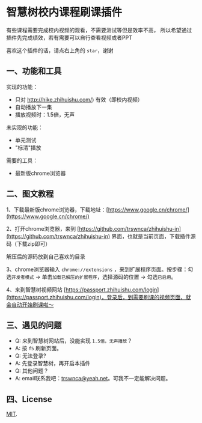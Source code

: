 # 智慧树校内课程刷课插件

有些课程需要完成校内视频的观看，不需要测试等但是效率不高，
所以希望通过插件先完成绩效，若有需要可以自行查看视频或者PPT

喜欢这个插件的话，请点右上角的 `star`，谢谢


## 一、功能和工具

实现的功能：

- 只对 http://hike.zhihuishu.com/) 有效（即校内视频）
- 自动播放下一集
- 播放视频时：1.5倍，无声

未实现的功能：

- 单元测试
- "标清"播放

需要的工具：

- 最新版chrome浏览器

## 二、图文教程

1、下载最新版chrome浏览器，下载地址：[https://www.google.cn/chrome/](https://www.google.cn/chrome/)

2、打开chrome浏览器，来到 [https://github.com/trswnca/zhihuishu-in](https://github.com/trswnca/zhihuishu-in) 界面，也就是当前页面，下载插件源码（下载zip即可）

解压后的源码放到自己喜欢的目录

3、chrome浏览器输入 `chrome://extensions` ，来到扩展程序页面。按步骤：勾选`开发者模式` -> 单击`加载已解压的扩展程序`，选择源码的位置 -> 勾选`已启用`。


4、来到智慧树视频网站 [https://passport.zhihuishu.com/login](https://passport.zhihuishu.com/login)，登录后，到需要刷课的视频页面，就会自动开始刷课啦～

## 三、遇见的问题

- Q: 来到智慧树网站后，没能实现 `1.5倍，无声播放`？  
- A: 按 `f5` 刷新页面。  
- Q: 无法登录?  
- A: 先登录智慧树，再开启本插件  
- Q: 其他问题？  
- A: email联系我吧：trswnca@yeah.net。可我不一定能解决问题。  

## 四、License

[MIT](./LICENSE).

